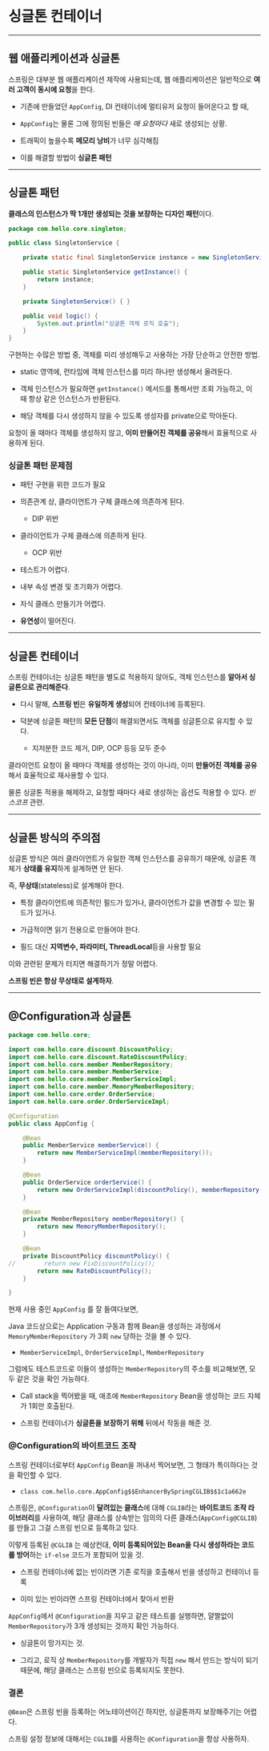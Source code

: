 # 싱글톤 컨테이너

---

## 웹 애플리케이션과 싱글톤

스프링은 대부분 웹 애플리케이션 제작에 사용되는데, 웹 애플리케이션은 일반적으로 **여러 고객이 동시에 요청**을 한다.

- 기존에 만들었던 `AppConfig`, DI 컨테이너에 멀티유저 요청이 들어온다고 할 때, 

- `AppConfig`는 물론 그에 정의된 빈들은 *매 요청마다* 새로 생성되는 상황.

- 트래픽이 높을수록 **메모리 낭비**가 너무 심각해짐

- 이를 해결할 방법이 **싱글톤 패턴**

---

## 싱글톤 패턴

**클래스의 인스턴스가 딱 1개만 생성되는 것을 보장하는 디자인 패턴**이다.

```java
package com.hello.core.singleton;

public class SingletonService {

    private static final SingletonService instance = new SingletonService();

    public static SingletonService getInstance() {
        return instance;
    }

    private SingletonService() { }

    public void logic() {
        System.out.println("싱글톤 객체 로직 호출");
    }
}
```

구현하는 수많은 방법 중, 객체를 미리 생성해두고 사용하는 가장 단순하고 안전한 방법.

- static 영역에, 런타임에 객체 인스턴스를 미리 하나만 생성해서 올려둔다.

- 객체 인스턴스가 필요하면 `getInstance()` 메서드를 통해서만 조회 가능하고, 이 때 항상 같은 인스턴스가 반환된다.

- 해당 객체를 다시 생성하지 않을 수 있도록 생성자를 private으로 막아둔다.

요청이 올 때마다 객체를 생성하지 않고, **이미 만들어진 객체를 공유**해서 효율적으로 사용하게 된다.

### 싱글톤 패턴 문제점

- 패턴 구현을 위한 코드가 필요

- 의존관계 상, 클라이언트가 구체 클래스에 의존하게 된다.
  
  - DIP 위반

- 클라이언트가 구체 클래스에 의존하게 된다.
  
  - OCP 위반

- 테스트가 어렵다.

- 내부 속성 변경 및 초기화가 어렵다.

- 자식 클래스 만들기가 어렵다.

- **유연성**이 떨어진다.

---

## 싱글톤 컨테이너

스프링 컨테이너는 싱글톤 패턴을 별도로 적용하지 않아도, 객체 인스턴스를 **알아서 싱글톤으로 관리해준다**.

- 다시 말해, **스프링 빈**은 **유일하게 생성**되어 컨테이너에 등록된다.

- 덕분에 싱글톤 패턴의 **모든 단점**이 해결되면서도 객체를 싱글톤으로 유지할 수 있다.
  
  - 지저분한 코드 제거, DIP, OCP 등등 모두 준수

클라이언트 요청이 올 때마다 객체를 생성하는 것이 아니라, 이미 **만들어진 객체를 공유**해서 효율적으로 재사용할 수 있다.

물론 싱글톤 적용을 해제하고, 요청할 때마다 새로 생성하는 옵션도 적용할 수 있다. *빈 스코프* 관련.

---

## 싱글톤 방식의 주의점

싱글톤 방식은 여러 클라이언트가 유일한 객체 인스턴스를 공유하기 때문에, 싱글톤 객체가 **상태를 유지**하게 설계하면 안 된다.

즉, **무상태**(stateless)로 설계해야 한다.

- 특정 클라이언트에 의존적인 필드가 있거나, 클라이언트가 값을 변경할 수 있는 필드가 있거나.

- 가급적이면 읽기 전용으로 만들어야 한다.

- 필드 대신 **지역변수, 파라미터, ThreadLocal**등을 사용할 필요

이와 관련된 문제가 터지면 해결하기가 정말 어렵다.

**스프링 빈은 항상 무상태로 설계하자**.

---

## @Configuration과 싱글톤

```java
package com.hello.core;

import com.hello.core.discount.DiscountPolicy;
import com.hello.core.discount.RateDiscountPolicy;
import com.hello.core.member.MemberRepository;
import com.hello.core.member.MemberService;
import com.hello.core.member.MemberServiceImpl;
import com.hello.core.member.MemoryMemberRepository;
import com.hello.core.order.OrderService;
import com.hello.core.order.OrderServiceImpl;

@Configuration
public class AppConfig {

    @Bean
    public MemberService memberService() {
        return new MemberServiceImpl(memberRepository());
    }

    @Bean
    public OrderService orderService() {
        return new OrderServiceImpl(discountPolicy(), memberRepository());
    }

    @Bean
    private MemberRepository memberRepository() {
        return new MemoryMemberRepository();
    }

    @Bean
    private DiscountPolicy discountPolicy() {
//        return new FixDiscountPolicy();
        return new RateDiscountPolicy();
    }

}
```

현재 사용 중인 `AppConfig` 를 잘 들여다보면, 

Java 코드상으로는 Application 구동과 함께 Bean을 생성하는 과정에서 `MemoryMemberRepository` 가 3회 `new` 당하는 것을 볼 수 있다.

- `MemberServiceImpl`, `OrderServiceImpl`, `MemberRepository`

그럼에도 테스트코드로 이들이 생성하는 `MemberRepository`의 주소를 비교해보면, 모두 같은 것을 확인 가능하다.

- Call stack을 찍어봤을 때, 애초에 `MemberRepository` Bean을 생성하는 코드 자체가 1회만 호출된다.

- 스프링 컨테이너가 **싱글톤을 보장하기 위해** 뒤에서 작동을 해준 것.

### @Configuration의 바이트코드 조작

스프링 컨테이너로부터 `AppConfig` Bean을 꺼내서 찍어보면, 그 형태가 특이하다는 것을 확인할 수 있다.

- `class com.hello.core.AppConfig$$EnhancerBySpringCGLIB$$1c1a662e`

스프링은, `@Configuration`이 **달려있는 클래스**에 대해 `CGLIB`라는 **바이트코드 조작 라이브러리**를 사용하여, 해당 클래스를 상속받는 임의의 다른 클래스(`AppConfig@CGLIB`)를 만들고 그걸 스프링 빈으로 등록하고 있다.

이렇게 등록된 `@CGLIB` 는 예상컨대, **이미 등록되어있는 Bean을 다시 생성하라는 코드를 방어**하는 `if-else` 코드가 포함되어 있을 것.

- 스프링 컨테이너에 없는 빈이라면 기존 로직을 호출해서 빈을 생성하고 컨테이너 등록

- 이미 있는 빈이라면 스프링 컨테이너에서 찾아서 반환

`AppConfig`에서 `@Configuration`을 지우고 같은 테스트를 실행하면, 얄짤없이 `MemberRepository`가 3개 생성되는 것까지 확인 가능하다.

- 싱글톤이 망가지는 것.

- 그리고, 로직 상 `MemberRepository`를 개발자가 직접 `new` 해서 만드는 방식이 되기 때문에, 해당 클래스는 스프링 빈으로 등록되지도 못한다.

### 결론

`@Bean`은 스프링 빈을 등록하는 어노테이션이긴 하지만, 싱글톤까지 보장해주기는 어렵다.

스프링 설정 정보에 대해서는 `CGLIB`를 사용하는 `@Configuration`을 항상 사용하자.
